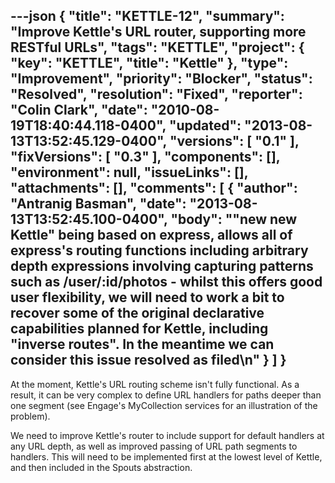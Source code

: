 ---json
{
  "title": "KETTLE-12",
  "summary": "Improve Kettle's URL router, supporting more RESTful URLs",
  "tags": "KETTLE",
  "project": {
    "key": "KETTLE",
    "title": "Kettle"
  },
  "type": "Improvement",
  "priority": "Blocker",
  "status": "Resolved",
  "resolution": "Fixed",
  "reporter": "Colin Clark",
  "date": "2010-08-19T18:40:44.118-0400",
  "updated": "2013-08-13T13:52:45.129-0400",
  "versions": [
    "0.1"
  ],
  "fixVersions": [
    "0.3"
  ],
  "components": [],
  "environment": null,
  "issueLinks": [],
  "attachments": [],
  "comments": [
    {
      "author": "Antranig Basman",
      "date": "2013-08-13T13:52:45.100-0400",
      "body": "\"new new Kettle\" being based on express, allows all of express's routing functions including arbitrary depth expressions involving capturing patterns such as /user/:id/photos - whilst this offers good user flexibility, we will need to work a bit to recover some of the original declarative capabilities planned for Kettle, including \"inverse routes\". In the meantime we can consider this issue resolved as filed\n"
    }
  ]
}
---
At the moment, Kettle's URL routing scheme isn't fully functional. As a result, it can be very complex to define URL handlers for paths deeper than one segment (see Engage's MyCollection services for an illustration of the problem).

We need to improve Kettle's router to include support for default handlers at any URL depth, as well as improved passing of URL path segments to handlers. This will need to be implemented first at the lowest level of Kettle, and then included in the Spouts abstraction.

        
